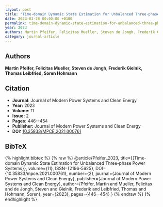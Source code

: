 ```yaml
---
layout: post
title: "Time-domain Dynamic State Estimation for Unbalanced Three-phase Power Systems"
date: 2023-03-28 00:00:00 +0100
permalink: time-domain-dynamic-state-estimation-for-unbalanced-three-phase-power-systems
year: 2023
authors: Martin Pfeifer, Felicitas Mueller, Steven de Jongh, Frederik Gielnik, Thomas Leibfried, Soren Hohmann
category: journal-article
---
```

 
## Authors
**Martin Pfeifer, Felicitas Mueller, Steven de Jongh, Frederik Gielnik, Thomas Leibfried, Soren Hohmann**
 
## Citation
- **Journal:** Journal of Modern Power Systems and Clean Energy
- **Year:** 2023
- **Volume:** 11
- **Issue:** 2
- **Pages:** 446--454
- **Publisher:** Journal of Modern Power Systems and Clean Energy
- **DOI:** [10.35833/MPCE.2021.000761](https://doi.org/10.35833/MPCE.2021.000761)
 
## BibTeX
{% highlight bibtex %}
{% raw %}
@article{Pfeifer_2023,
  title={{Time-domain Dynamic State Estimation for Unbalanced Three-phase Power Systems}},
  volume={11},
  ISSN={2196-5625},
  DOI={10.35833/mpce.2021.000761},
  number={2},
  journal={Journal of Modern Power Systems and Clean Energy},
  publisher={Journal of Modern Power Systems and Clean Energy},
  author={Pfeifer, Martin and Mueller, Felicitas and de Jongh, Steven and Gielnik, Frederik and Leibfried, Thomas and Hohmann, Soren},
  year={2023},
  pages={446--454}
}
{% endraw %}
{% endhighlight %}
 
